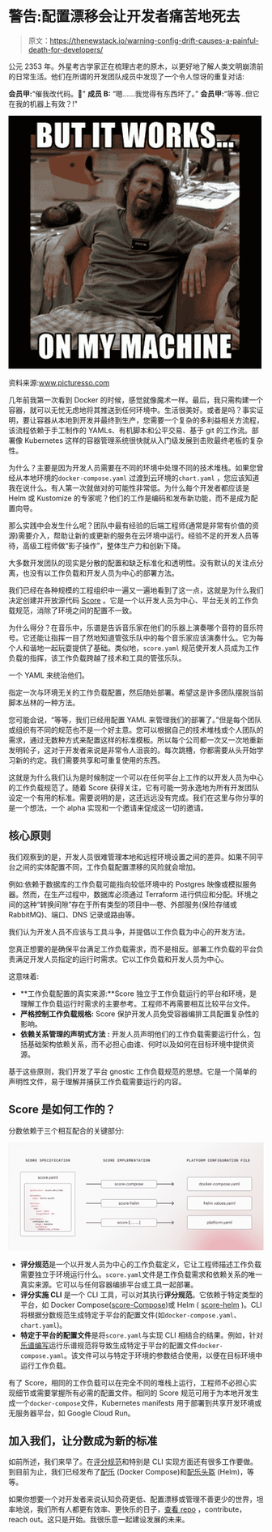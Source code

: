 # 警告:配置漂移会让开发者痛苦地死去

> 原文：<https://thenewstack.io/warning-config-drift-causes-a-painful-death-for-developers/>

公元 2353 年。外星考古学家正在梳理古老的原木，以更好地了解人类文明崩溃前的日常生活。他们在所谓的开发团队成员中发现了一个令人惊讶的重复对话:

**会员甲:**“催我改代码。🎉"
**成员 B:** “嗯……我觉得有东西坏了。”
**会员甲:**“等等..但它在我的机器上有效？!"

![](img/e97196de450fcf886db49808882eb732.png)

资料来源:www.picturesso.com

几年前我第一次看到 Docker 的时候，感觉就像魔术一样。最后，我只需构建一个容器，就可以无忧无虑地将其推送到任何环境中。生活很美好。或者是吗？事实证明，要让容器从本地到开发并最终到生产，您需要一个复杂的多利益相关方流程，该流程依赖于手工制作的 YAMLs、有机脚本和公平交易、基于 git 的工作流。部署像 Kubernetes 这样的容器管理系统很快就从入门级发展到击败最终老板的复杂性。

为什么？主要是因为开发人员需要在不同的环境中处理不同的技术堆栈。如果您曾经从本地环境的``docker-compose.yaml`` 过渡到云环境的``chart.yaml`` ，您应该知道我在说什么。有人第一次就做对的可能性非常低。为什么每个开发者都应该是 Helm 或 Kustomize 的专家呢？他们的工作是编码和发布新功能，而不是成为配置向导。

那么实践中会发生什么呢？团队中最有经验的后端工程师(通常是非常有价值的资源)需要介入，帮助让新的或更新的服务在云环境中运行。经验不足的开发人员等待，高级工程师做“影子操作”，整体生产力和创新下降。

大多数开发团队的现实是分散的配置和缺乏标准化和透明性。没有默认的关注点分离，也没有以工作负载和开发人员为中心的部署方法。

我们已经在各种规模的工程组织中一遍又一遍地看到了这一点，这就是为什么我们决定创建并开放源代码 [Score](https://score.dev/) 。它是一个以开发人员为中心、平台无关的工作负载规范，消除了环境之间的配置不一致。

为什么得分？在音乐中，乐谱是告诉音乐家在他们的乐器上演奏哪个音符的音乐符号。它还能让指挥一目了然地知道管弦乐队中的每个音乐家应该演奏什么。它为每个人和谐地一起玩耍提供了基础。类似地，``score.yaml`` 规范使开发人员成为工作负载的指挥，该工作负载跨越了技术和工具的管弦乐队。

一个 YAML 来统治他们。

指定一次与环境无关的工作负载配置，然后随处部署。希望这是许多团队摆脱当前脚本丛林的一种方法。

您可能会说，“等等，我们已经用配置 YAML 来管理我们的部署了。”但是每个团队或组织有不同的规范也不是一个好主意。您可以根据自己的技术堆栈或个人团队的需求，通过无数种方式来配置这样的标准模板。所以每个公司都一次又一次地重新发明轮子，这对于开发者来说是非常令人沮丧的。每次跳槽，你都需要从头开始学习新的约定。我们需要共享和可重复使用的东西。

这就是为什么我们认为是时候制定一个可以在任何平台上工作的以开发人员为中心的工作负载规范了。随着 Score 获得关注，它有可能一劳永逸地为所有开发团队设定一个有用的标准。需要说明的是，这还远远没有完成。我们在这里与你分享的是一个想法，一个 alpha 实现和一个邀请来促成这一切的邀请。

## 核心原则

我们观察到的是，开发人员很难管理本地和远程环境设置之间的差异。如果不同平台之间的实体配置不同，工作负载配置漂移的风险就会增加。

例如:依赖于数据库的工作负载可能指向较低环境中的 Postgres 映像或模拟服务器。然而，在生产过程中，数据库必须通过 Terraform 进行供应和分配。环境之间的这种“转换间隙”存在于所有类型的项目中—卷、外部服务(保险存储或 RabbitMQ)、端口、DNS 记录或路由等。

我们认为开发人员不应该与工具斗争，并提倡以工作负载为中心的开发方法。

您真正想要的是确保平台满足工作负载需求，而不是相反。部署工作负载的平台负责满足开发人员指定的运行时需求。它以工作负载和开发人员为中心。

这意味着:

*   **工作负载配置的真实来源:**Score 独立于工作负载运行的平台和环境，是理解工作负载运行时需求的主要参考。工程师不再需要相互比较平台文件。
*   **严格控制工作负载规格:** Score 保护开发人员免受容器编排工具配置复杂性的影响。
*   **依赖关系管理的声明式方法** **:** 开发人员声明他们的工作负载需要运行什么，包括基础架构依赖关系，而不必担心由谁、何时以及如何在目标环境中提供资源。

基于这些原则，我们开发了平台 gnostic 工作负载规范的思想。它是一个简单的声明性文件，易于理解并捕获工作负载需要运行的内容。

## Score 是如何工作的？

分数依赖于三个相互配合的关键部分:

![](img/4d0c64281499b64373f00fe2d02b0bfa.png)

*   **评分规范**是一个以开发人员为中心的工作负载定义，它让工程师描述工作负载需要独立于环境运行什么。`score.yaml`文件是工作负载需求和依赖关系的唯一真实来源。它可以与任何容器编排平台或工具一起部署。
*   **评分实施 CLI** 是一个 CLI 工具，可以对其执行**评分规范**。它依赖于特定类型的平台，如 Docker Compose([score-Compose](https://github.com/score-spec/score-compose))或 Helm ( [score-helm](https://github.com/score-spec/score-helm) )。CLI 将根据分数规范生成特定于平台的配置文件(如`docker-compose.yaml`、`chart.yaml`)。
*   **特定于平台的配置文件**是将`score.yaml`与实现 CLI 相结合的结果。例如，针对[乐谱编写](https://github.com/score-spec/score-compose)运行乐谱规范将导致生成特定于平台的配置文件`docker-compose.yaml`。该文件可以与特定于环境的参数结合使用，以便在目标环境中运行工作负载。

有了 Score，相同的工作负载可以在完全不同的堆栈上运行，工程师不必担心实现细节或需要掌握所有必需的配置文件。相同的 Score 规范可用于为本地开发生成一个`docker-compose`文件，Kubernetes manifests 用于部署到共享开发环境或无服务器平台，如 Google Cloud Run。

## 加入我们，让分数成为新的标准

如前所述，我们来早了。在[评分规范](https://docs.score.dev/docs/reference/score-spec-reference/)和特别是 CLI 实现方面还有很多工作要做。到目前为止，我们已经发布了[配乐](https://github.com/score-spec/score-compose) (Docker Compose)和[配乐头盔](https://github.com/score-spec/score-helm) (Helm)，等等。

如果你想要一个对开发者来说认知负荷更低、配置漂移或管理不善更少的世界，坦率地说，我们所有人都更有效率、更快乐的日子，[查看 repo](https://github.com/score-spec/spec) ，contribute，reach out。这只是开始。我很乐意一起建设发展的未来。

<svg xmlns:xlink="http://www.w3.org/1999/xlink" viewBox="0 0 68 31" version="1.1"><title>Group</title> <desc>Created with Sketch.</desc></svg>